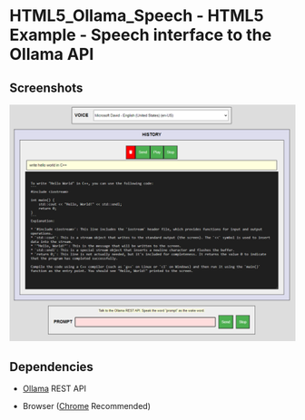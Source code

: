 # HTML5_Ollama_Speech - HTML5 Example - Speech interface to the Ollama API

## Screenshots

![image_1](/images/image_1.png)

## Dependencies

* [Ollama](https://ollama.ai) REST API

* Browser ([Chrome](https://www.google.com/chrome/) Recommended)
